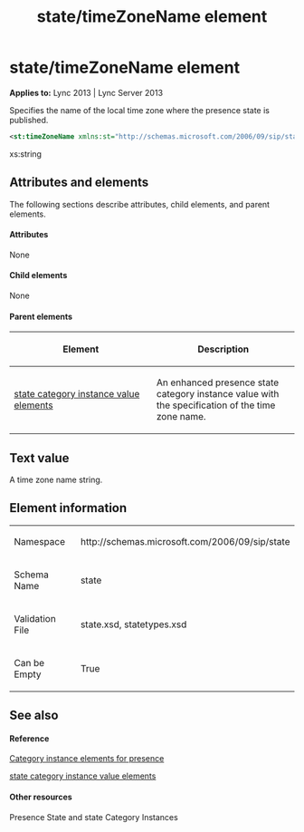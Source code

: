 ﻿---
title: state/timeZoneName element
TOCTitle: state/timeZoneName element
ms:assetid: b62c308c-147d-4099-956f-eb3b97379521
ms:mtpsurl: https://msdn.microsoft.com/library/Dn438965(v=office.15)
ms:contentKeyID: 57094004
ms.date: 07/24/2014
mtps_version: v=office.15
dev_langs:
- xml
---

# state/timeZoneName element


**Applies to:** Lync 2013 | Lync Server 2013

Specifies the name of the local time zone where the presence state is published.

```xml
<st:timeZoneName xmlns:st="http://schemas.microsoft.com/2006/09/sip/state" >xs:string</st:timeZoneName>
```

xs:string

## Attributes and elements

The following sections describe attributes, child elements, and parent elements.

#### Attributes

None

#### Child elements

None

#### Parent elements

<table>
<colgroup>
<col style="width: 50%" />
<col style="width: 50%" />
</colgroup>
<thead>
<tr class="header">
<th><p>Element</p></th>
<th><p>Description</p></th>
</tr>
</thead>
<tbody>
<tr class="odd">
<td><p><a href="state-category-instance-value-elements.md">state category instance value elements</a></p></td>
<td><p>An enhanced presence state category instance value with the specification of the time zone name.</p></td>
</tr>
</tbody>
</table>


## Text value

A time zone name string.

## Element information

<table>
<colgroup>
<col style="width: 50%" />
<col style="width: 50%" />
</colgroup>
<tbody>
<tr class="odd">
<td><p>Namespace</p></td>
<td><p>http://schemas.microsoft.com/2006/09/sip/state</p></td>
</tr>
<tr class="even">
<td><p>Schema Name</p></td>
<td><p>state</p></td>
</tr>
<tr class="odd">
<td><p>Validation File</p></td>
<td><p>state.xsd, statetypes.xsd</p></td>
</tr>
<tr class="even">
<td><p>Can be Empty</p></td>
<td><p>True</p></td>
</tr>
</tbody>
</table>


## See also

#### Reference

[Category instance elements for presence](category-instance-elements-for-presence.md)

[state category instance value elements](state-category-instance-value-elements.md)

#### Other resources

Presence State and state Category Instances

